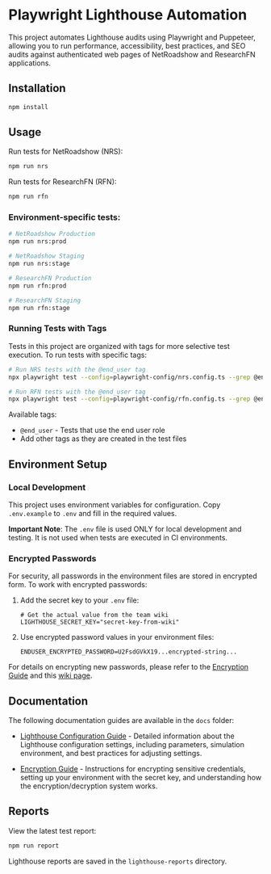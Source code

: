# Playwright Lighthouse Automation

This project automates Lighthouse audits using Playwright and Puppeteer, allowing you to run performance, accessibility, best practices, and SEO audits against authenticated web pages of NetRoadshow and ResearchFN applications.

## Installation

```bash
npm install
```

## Usage

Run tests for NetRoadshow (NRS):

```bash
npm run nrs
```

Run tests for ResearchFN (RFN):

```bash
npm run rfn
```

### Environment-specific tests:

```bash
# NetRoadshow Production
npm run nrs:prod

# NetRoadshow Staging
npm run nrs:stage

# ResearchFN Production
npm run rfn:prod

# ResearchFN Staging
npm run rfn:stage
```

### Running Tests with Tags

Tests in this project are organized with tags for more selective test execution. To run tests with specific tags:

```bash
# Run NRS tests with the @end_user tag
npx playwright test --config=playwright-config/nrs.config.ts --grep @end_user

# Run RFN tests with the @end_user tag
npx playwright test --config=playwright-config/rfn.config.ts --grep @end_user
```

Available tags:

- `@end_user` - Tests that use the end user role
- Add other tags as they are created in the test files

## Environment Setup

### Local Development

This project uses environment variables for configuration. Copy `.env.example` to `.env` and fill in the required values.

**Important Note**: The `.env` file is used ONLY for local development and testing. It is not used when tests are executed in CI environments.

### Encrypted Passwords

For security, all passwords in the environment files are stored in encrypted form. To work with encrypted passwords:

1. Add the secret key to your `.env` file:

   ```
   # Get the actual value from the team wiki
   LIGHTHOUSE_SECRET_KEY="secret-key-from-wiki"
   ```

2. Use encrypted password values in your environment files:
   ```
   ENDUSER_ENCRYPTED_PASSWORD=U2FsdGVkX19...encrypted-string...
   ```

For details on encrypting new passwords, please refer to the [Encryption Guide](docs/encryption-guide.md) and this [wiki page](https://netroadshow.atlassian.net/wiki/spaces/~7120204721c23de6674426a693725911eebe9a/pages/4635131911/Secret+Key+for+Playwright+Lighthouse+Tests).

## Documentation

The following documentation guides are available in the `docs` folder:

- [Lighthouse Configuration Guide](docs/lighthouse-config-guide.md) - Detailed information about the Lighthouse configuration settings, including parameters, simulation environment, and best practices for adjusting settings.

- [Encryption Guide](docs/encryption-guide.md) - Instructions for encrypting sensitive credentials, setting up your environment with the secret key, and understanding how the encryption/decryption system works.

## Reports

View the latest test report:

```bash
npm run report
```

Lighthouse reports are saved in the `lighthouse-reports` directory.
